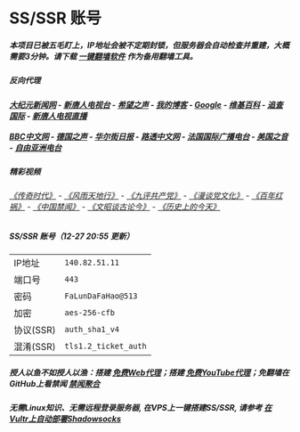 # SS/SSR 账号 

##### 本项目已被五毛盯上，IP地址会被不定期封锁，但服务器会自动检查并重建，大概需要3分钟。请下载 [一键翻墙软件](https://github.com/gfw-breaker/nogfw/blob/master/README.md?a01) 作为备用翻墙工具。

##### 反向代理
#####  [大纪元新闻网](http://108.160.141.129:10080) - [新唐人电视台](http://108.160.141.129:8000) - [希望之声](http://108.160.141.129:8200) - [我的博客](http://108.160.141.129:10000/) - [Google](http://108.160.141.129:8888/search?q=425事件) - [维基百科](http://108.160.141.129:8100/wiki/喬高-麥塔斯調查報告) - [追查国际](http://108.160.141.129:10010) - [新唐人电视直播](http://108.160.141.129)<br/> <br/> [BBC中文网](http://108.160.141.129:9100/zhongwen/simp) - [德国之声](http://108.160.141.129:9200/zh/在线报导/s-9058?&zhongwen=simp) - [华尔街日报](http://108.160.141.129:9300) - [路透中文网](http://108.160.141.129:9500/) - [法国国际广播电台](http://108.160.141.129:9600/) - [美国之音](http://108.160.141.129:9700/)  - [自由亚洲电台](http://108.160.141.129:9800/) 

##### 精彩视频
###### [《传奇时代》](http://108.160.141.129:10000/videos/legend/) - [《风雨天地行》](http://108.160.141.129:10000/videos/fytdx/) - [《九评共产党》](http://108.160.141.129:10000/videos/jiuping/) - [《漫谈党文化》](http://108.160.141.129:10000/videos/mtdwh/) - [《百年红祸》](http://108.160.141.129:10000/videos/bnhh/) - [《中国禁闻》](https://github.com/gfw-breaker/ntdtv-news/blob/master/README.md?a01) - [《文昭谈古论今》](https://github.com/gfw-breaker/wenzhao/blob/master/README.md?a01) - [《历史上的今天》](https://github.com/gfw-breaker/today-in-history/blob/master/README.md?a01)
 
##### SS/SSR 账号（12-27 20:55 更新）
|||
|-|-|
|IP地址|`140.82.51.11`|
|端口号|`443` |
|密码|`FaLunDaFaHao@513`|  
|加密|`aes-256-cfb`|
|协议(SSR) |`auth_sha1_v4`|  
|混淆(SSR) |`tls1.2_ticket_auth`|  

##### 授人以鱼不如授人以渔：搭建 [免费Web代理](https://github.com/no-gfw/heroku-node-proxy#--end--)；搭建 [免费YouTube代理](https://github.com/gfw-breaker/you2php-heroku#--end--)；免翻墙在GitHub上看禁闻 [禁闻聚合](https://github.com/gfw-breaker/banned-news/blob/master/README.md?a01)

##### 无需Linux知识、无需远程登录服务器, 在VPS上一键搭建SS/SSR, 请参考 [在Vultr上自动部署Shadowsocks](https://gfw-breaker.win/vultr%e9%83%a8%e7%bd%b2ss/) 
